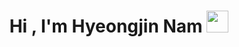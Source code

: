 
<h1 align="center"><b>Hi , I'm Hyeongjin Nam </b><img src="https://media.giphy.com/media/hvRJCLFzcasrR4ia7z/giphy.gif" width="35"></h1>
